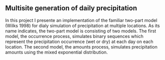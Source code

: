 ## Multisite generation of daily precipitation

In this project I presente an implementation of the familiar two-part model (Wilks 1998) for dialy simulation of precipitation
at multiple locations.
As its name indicates, the two-part model is consisting of two models. The first model, the occurrence process, simulates binary
sequences which represent the precipitation occurrence (wet or dry) at each day on each location.
The second model, the amounts process, simulates precipitation amounts using the mixed exponential distribution.
